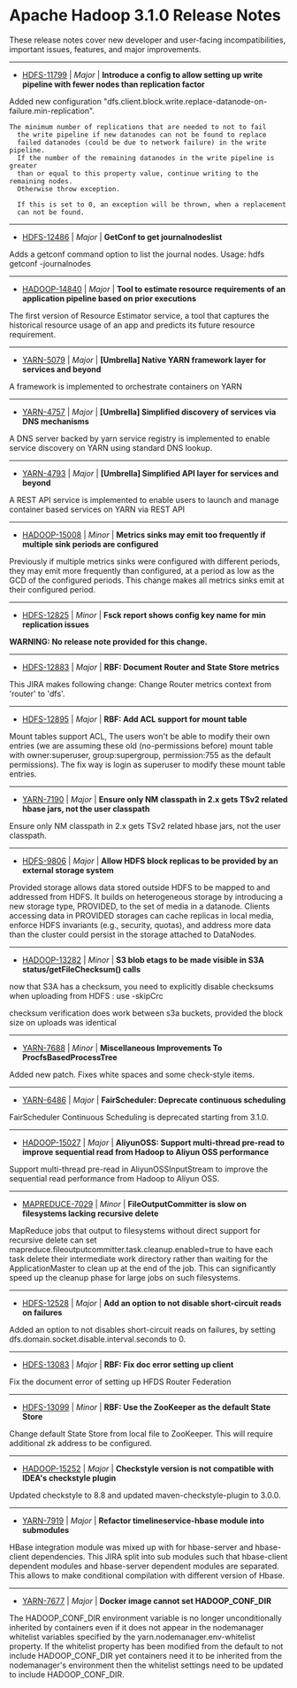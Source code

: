 
<!---
# Licensed to the Apache Software Foundation (ASF) under one
# or more contributor license agreements.  See the NOTICE file
# distributed with this work for additional information
# regarding copyright ownership.  The ASF licenses this file
# to you under the Apache License, Version 2.0 (the
# "License"); you may not use this file except in compliance
# with the License.  You may obtain a copy of the License at
#
#     http://www.apache.org/licenses/LICENSE-2.0
#
# Unless required by applicable law or agreed to in writing, software
# distributed under the License is distributed on an "AS IS" BASIS,
# WITHOUT WARRANTIES OR CONDITIONS OF ANY KIND, either express or implied.
# See the License for the specific language governing permissions and
# limitations under the License.
-->
# Apache Hadoop  3.1.0 Release Notes

These release notes cover new developer and user-facing incompatibilities, important issues, features, and major improvements.


---

* [HDFS-11799](https://issues.apache.org/jira/browse/HDFS-11799) | *Major* | **Introduce a config to allow setting up write pipeline with fewer nodes than replication factor**

Added new configuration "dfs.client.block.write.replace-datanode-on-failure.min-replication".
     
    The minimum number of replications that are needed to not to fail
      the write pipeline if new datanodes can not be found to replace
      failed datanodes (could be due to network failure) in the write pipeline.
      If the number of the remaining datanodes in the write pipeline is greater
      than or equal to this property value, continue writing to the remaining nodes.
      Otherwise throw exception.

      If this is set to 0, an exception will be thrown, when a replacement
      can not be found.


---

* [HDFS-12486](https://issues.apache.org/jira/browse/HDFS-12486) | *Major* | **GetConf to get journalnodeslist**

Adds a getconf command option to list the journal nodes.
Usage: hdfs getconf -journalnodes


---

* [HADOOP-14840](https://issues.apache.org/jira/browse/HADOOP-14840) | *Major* | **Tool to estimate resource requirements of an application pipeline based on prior executions**

The first version of Resource Estimator service, a tool that captures the historical resource usage of an app and predicts its future resource requirement.


---

* [YARN-5079](https://issues.apache.org/jira/browse/YARN-5079) | *Major* | **[Umbrella] Native YARN framework layer for services and beyond**

A framework is implemented to orchestrate containers on YARN


---

* [YARN-4757](https://issues.apache.org/jira/browse/YARN-4757) | *Major* | **[Umbrella] Simplified discovery of services via DNS mechanisms**

A DNS server backed by yarn service registry is implemented to enable service discovery on YARN using standard DNS lookup.


---

* [YARN-4793](https://issues.apache.org/jira/browse/YARN-4793) | *Major* | **[Umbrella] Simplified API layer for services and beyond**

A REST API service is implemented to enable users to launch and manage container based services on YARN via REST API


---

* [HADOOP-15008](https://issues.apache.org/jira/browse/HADOOP-15008) | *Minor* | **Metrics sinks may emit too frequently if multiple sink periods are configured**

Previously if multiple metrics sinks were configured with different periods, they may emit more frequently than configured, at a period as low as the GCD of the configured periods. This change makes all metrics sinks emit at their configured period.


---

* [HDFS-12825](https://issues.apache.org/jira/browse/HDFS-12825) | *Minor* | **Fsck report shows config key name for min replication issues**

**WARNING: No release note provided for this change.**


---

* [HDFS-12883](https://issues.apache.org/jira/browse/HDFS-12883) | *Major* | **RBF: Document Router and State Store metrics**

This JIRA makes following change:
Change Router metrics context from 'router' to 'dfs'.


---

* [HDFS-12895](https://issues.apache.org/jira/browse/HDFS-12895) | *Major* | **RBF: Add ACL support for mount table**

Mount tables support ACL, The users won't be able to modify their own entries (we are assuming these old (no-permissions before) mount table with owner:superuser, group:supergroup, permission:755 as the default permissions).  The fix way is login as superuser to modify these mount table entries.


---

* [YARN-7190](https://issues.apache.org/jira/browse/YARN-7190) | *Major* | **Ensure only NM classpath in 2.x gets TSv2 related hbase jars, not the user classpath**

Ensure only NM classpath in 2.x gets TSv2 related hbase jars, not the user classpath.


---

* [HDFS-9806](https://issues.apache.org/jira/browse/HDFS-9806) | *Major* | **Allow HDFS block replicas to be provided by an external storage system**

Provided storage allows data stored outside HDFS to be mapped to and addressed from HDFS. It builds on heterogeneous storage by introducing a new storage type, PROVIDED, to the set of media in a datanode. Clients accessing data in PROVIDED storages can cache replicas in local media, enforce HDFS invariants (e.g., security, quotas), and address more data than the cluster could persist in the storage attached to DataNodes.


---

* [HADOOP-13282](https://issues.apache.org/jira/browse/HADOOP-13282) | *Minor* | **S3 blob etags to be made visible in S3A status/getFileChecksum() calls**

now that S3A has a checksum, you need to explicitly disable checksums when uploading from HDFS : use -skipCrc

checksum verification does work between s3a buckets, provided the block size on uploads was identical


---

* [YARN-7688](https://issues.apache.org/jira/browse/YARN-7688) | *Minor* | **Miscellaneous Improvements To ProcfsBasedProcessTree**

Added new patch.  Fixes white spaces and some check-style items.


---

* [YARN-6486](https://issues.apache.org/jira/browse/YARN-6486) | *Major* | **FairScheduler: Deprecate continuous scheduling**

FairScheduler Continuous Scheduling is deprecated starting from 3.1.0.


---

* [HADOOP-15027](https://issues.apache.org/jira/browse/HADOOP-15027) | *Major* | **AliyunOSS: Support multi-thread pre-read to improve sequential read from Hadoop to Aliyun OSS performance**

Support multi-thread pre-read in AliyunOSSInputStream to improve the sequential read performance from Hadoop to Aliyun OSS.


---

* [MAPREDUCE-7029](https://issues.apache.org/jira/browse/MAPREDUCE-7029) | *Minor* | **FileOutputCommitter is slow on filesystems lacking recursive delete**

MapReduce jobs that output to filesystems without direct support for recursive delete can set mapreduce.fileoutputcommitter.task.cleanup.enabled=true to have each task delete their intermediate work directory rather than waiting for the ApplicationMaster to clean up at the end of the job. This can significantly speed up the cleanup phase for large jobs on such filesystems.


---

* [HDFS-12528](https://issues.apache.org/jira/browse/HDFS-12528) | *Major* | **Add an option to not disable short-circuit reads on failures**

Added an option to not disables short-circuit reads on failures, by setting dfs.domain.socket.disable.interval.seconds to 0.


---

* [HDFS-13083](https://issues.apache.org/jira/browse/HDFS-13083) | *Major* | **RBF: Fix doc error setting up client**

Fix the document error of setting up HFDS Router Federation


---

* [HDFS-13099](https://issues.apache.org/jira/browse/HDFS-13099) | *Minor* | **RBF: Use the ZooKeeper as the default State Store**

Change default State Store from local file to ZooKeeper. This will require additional zk address to be configured.


---

* [HADOOP-15252](https://issues.apache.org/jira/browse/HADOOP-15252) | *Major* | **Checkstyle version is not compatible with IDEA's checkstyle plugin**

Updated checkstyle to 8.8 and updated maven-checkstyle-plugin to 3.0.0.


---

* [YARN-7919](https://issues.apache.org/jira/browse/YARN-7919) | *Major* | **Refactor timelineservice-hbase module into submodules**

HBase integration module was mixed up with for hbase-server and hbase-client dependencies. This JIRA split into sub modules such that hbase-client dependent modules and hbase-server dependent modules are separated. This allows to make conditional compilation with different version of Hbase.


---

* [YARN-7677](https://issues.apache.org/jira/browse/YARN-7677) | *Major* | **Docker image cannot set HADOOP\_CONF\_DIR**

The HADOOP\_CONF\_DIR environment variable is no longer unconditionally inherited by containers even if it does not appear in the nodemanager whitelist variables specified by the yarn.nodemanager.env-whitelist property. If the whitelist property has been modified from the default to not include HADOOP\_CONF\_DIR yet containers need it to be inherited from the nodemanager's environment then the whitelist settings need to be updated to include HADOOP\_CONF\_DIR.



